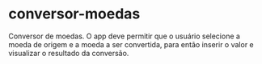 # conversor-moedas
Conversor de moedas. O app deve permitir que o usuário selecione a moeda de origem e a moeda a ser convertida, para então inserir o valor e visualizar o resultado da conversão.
